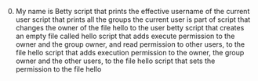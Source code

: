0. My name is Betty
 script that prints the effective username of the current user
script that prints all the groups the current user is part of
script that changes the owner of the file hello to the user betty
script that creates an empty file called hello
script that adds execute permission to the owner and the group owner, and read permission to other users, to the file hello
script that adds execution permission to the owner, the group owner and the other users, to the file hello
script that sets the permission to the file hello
